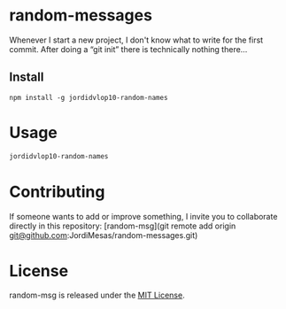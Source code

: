 # random-messages

Whenever I start a new project, I don't know what to write for the first commit. After doing a “git init” there is technically nothing there...

## Install

```npm
npm install -g jordidvlop10-random-names
```

# Usage

```bash
jordidvlop10-random-names
```

# Contributing
If someone wants to add or improve something, I invite you to collaborate directly in this repository: [random-msg](git remote add origin git@github.com:JordiMesas/random-messages.git)

# License
random-msg is released under the [MIT License](https://opensource.org/licenses/MIT).